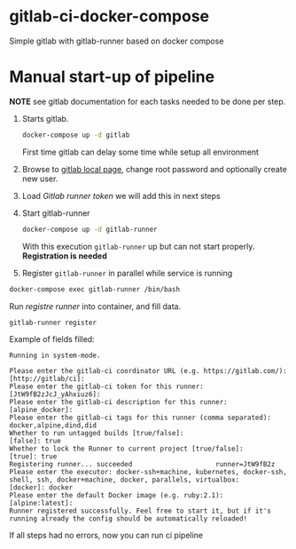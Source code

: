 # gitlab-ci-docker-compose
Simple gitlab with gitlab-runner based on docker compose

# Manual start-up of pipeline

**NOTE** see gitlab documentation for each tasks needed to be done per step.

1. Starts gitlab.

   ```bash
   docker-compose up -d gitlab
   ```

   First time gitlab can delay some time while setup all environment

1. Browse to [gitlab local page](http://localhost:9080), change root password
   and optionally create new user.

1. Load _Gitlab runner token_ we will add this in next steps

1. Start gitlab-runner

   ```bash
   docker-compose up -d gitlab-runner
   ```

   With this execution `gitlab-runner` up but can not start properly.
   **Registration is needed**

1. Register `gitlab-runner` in parallel while service is running

  ```bash
  docker-compose exec gitlab-runner /bin/bash
  ```

  Run _registre runner_ into container, and fill data.

  ```bash
  gitlab-runner register
  ```

  Example of fields filled:

  ```
  Running in system-mode.

  Please enter the gitlab-ci coordinator URL (e.g. https://gitlab.com/):
  [http://gitlab/ci]:
  Please enter the gitlab-ci token for this runner:
  [JtW9fB2zJcJ_yAhxiuz6]:
  Please enter the gitlab-ci description for this runner:
  [alpine_docker]:
  Please enter the gitlab-ci tags for this runner (comma separated):
  docker,alpine,dind,did
  Whether to run untagged builds [true/false]:
  [false]: true
  Whether to lock the Runner to current project [true/false]:
  [true]: true
  Registering runner... succeeded                     runner=JtW9fB2z
  Please enter the executor: docker-ssh+machine, kubernetes, docker-ssh, shell, ssh, docker+machine, docker, parallels, virtualbox:
  [docker]: docker
  Please enter the default Docker image (e.g. ruby:2.1):
  [alpine:latest]:
  Runner registered successfully. Feel free to start it, but if it's running already the config should be automatically reloaded!
  ```

If all steps had no errors, now you can run ci pipeline
